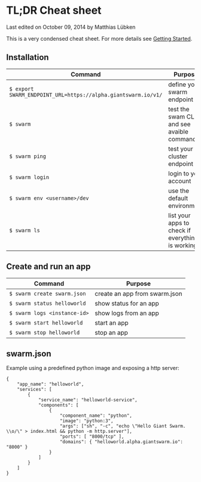 # TL;DR Cheat sheet

<p class="lastmod">Last edited on October 09, 2014 by Matthias Lübken</p>

This is a very condensed cheat sheet. For more details see [Getting Started](gettingstarted.md).

## Installation

Command       | Purpose
------------- | -------------
`$ export SWARM_ENDPOINT_URL=https://alpha.giantswarm.io/v1/` | define your swarm endpoint
`$ swarm`     | test the swam CLI and see avaible commands
`$ swarm ping` | test your cluster endpoint 
`$ swarm login` | login to your account 
`$ swarm env <username>/dev` | use the default environment
`$ swarm ls` | list your apps to check if everything is working

## Create and run an app

Command                          | Purpose
------------                     | -------------
`$ swarm create swarm.json`      | create an app from swarm.json
`$ swarm status helloworld`      | show status for an app
`$ swarm logs <instance-id>`     | show logs from an app
`$ swarm start helloworld`       | start an app
`$ swarm stop helloworld`        | stop an app

## swarm.json

Example using a predefined python image and exposing a http server:

    {
        "app_name": "helloworld",
        "services": [
            {
                "service_name": "helloworld-service",
                "components": [
                    {
                        "component_name": "python",
                        "image": "python:3",
                        "args": ["sh", "-c", "echo \"Hello Giant Swarm. \\o/\" > index.html && python -m http.server"],
                        "ports": [ "8000/tcp" ],
                        "domains": { "helloworld.alpha.giantswarm.io": "8000" }
                    }
                ]
            }
        ]
    }
